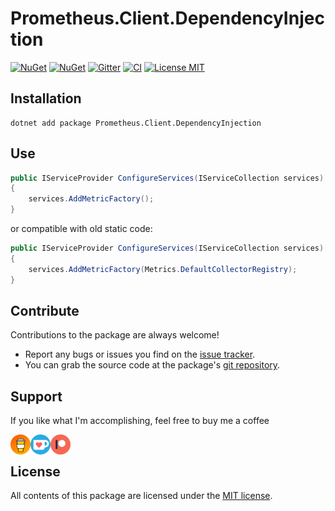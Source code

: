[bmac]: https://www.buymeacoffee.com/phnx47
[ko-fi]: https://ko-fi.com/phnx47
[patreon]: https://www.patreon.com/phnx47

# Prometheus.Client.DependencyInjection

[![NuGet](https://img.shields.io/nuget/v/Prometheus.Client.DependencyInjection.svg)](https://www.nuget.org/packages/Prometheus.Client.DependencyInjection)
[![NuGet](https://img.shields.io/nuget/dt/Prometheus.Client.DependencyInjection.svg)](https://www.nuget.org/packages/Prometheus.Client.DependencyInjection)
[![Gitter](https://img.shields.io/gitter/room/PrometheusClientNet/community.svg)](https://gitter.im/PrometheusClientNet/community)
[![CI](https://github.com/PrometheusClientNet/Prometheus.Client.DependencyInjection/workflows/CI/badge.svg)](https://github.com/PrometheusClientNet/Prometheus.Client.DependencyInjection/actions?query=workflow%3ACI)
[![License MIT](https://img.shields.io/badge/license-MIT-green.svg)](https://opensource.org/licenses/MIT)

## Installation

```shell script
dotnet add package Prometheus.Client.DependencyInjection
```

## Use

```c#
public IServiceProvider ConfigureServices(IServiceCollection services)
{
    services.AddMetricFactory();
}
```

or compatible with old static code:

```c#
public IServiceProvider ConfigureServices(IServiceCollection services)
{
    services.AddMetricFactory(Metrics.DefaultCollectorRegistry);
}
```

## Contribute

Contributions to the package are always welcome!

* Report any bugs or issues you find on the [issue tracker](https://github.com/PrometheusClientNet/Prometheus.Client.DependencyInjection/issues).
* You can grab the source code at the package's [git repository](https://github.com/PrometheusClientNet/Prometheus.Client.DependencyInjection).

## Support

If you like what I'm accomplishing, feel free to buy me a coffee

[<img align="left" alt="phnx47 | Buy Me a Coffe" width="32px" src="https://raw.githubusercontent.com/phnx47/files/master/button-sponsors/bmac0.png" />][bmac]
[<img align="left" alt="phnx47 | Kofi" width="32px" src="https://raw.githubusercontent.com/phnx47/files/master/button-sponsors/kofi0.png" />][ko-fi]
[<img align="left" alt="phnx47 | Patreon" width="32px" src="https://raw.githubusercontent.com/phnx47/files/master/button-sponsors/patreon0.png" />][patreon]

<br />

## License

All contents of this package are licensed under the [MIT license](https://opensource.org/licenses/MIT).
